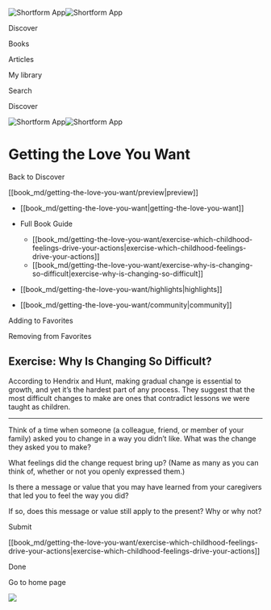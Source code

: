 ![Shortform App](/img/logo.36a2399e.svg)![Shortform App](/img/logo-dark.70c1b072.svg)

Discover

Books

Articles

My library

Search

Discover

![Shortform App](/img/logo.36a2399e.svg)![Shortform App](/img/logo-dark.70c1b072.svg)

# Getting the Love You Want

Back to Discover

[[book_md/getting-the-love-you-want/preview|preview]]

  * [[book_md/getting-the-love-you-want|getting-the-love-you-want]]
  * Full Book Guide

    * [[book_md/getting-the-love-you-want/exercise-which-childhood-feelings-drive-your-actions|exercise-which-childhood-feelings-drive-your-actions]]
    * [[book_md/getting-the-love-you-want/exercise-why-is-changing-so-difficult|exercise-why-is-changing-so-difficult]]
  * [[book_md/getting-the-love-you-want/highlights|highlights]]
  * [[book_md/getting-the-love-you-want/community|community]]



Adding to Favorites 

Removing from Favorites 

## Exercise: Why Is Changing So Difficult?

According to Hendrix and Hunt, making gradual change is essential to growth, and yet it’s the hardest part of any process. They suggest that the most difficult changes to make are ones that contradict lessons we were taught as children.

* * *

Think of a time when someone (a colleague, friend, or member of your family) asked you to change in a way you didn’t like. What was the change they asked you to make?

What feelings did the change request bring up? (Name as many as you can think of, whether or not you openly expressed them.)

Is there a message or value that you may have learned from your caregivers that led you to feel the way you did?

If so, does this message or value still apply to the present? Why or why not?

Submit 

[[book_md/getting-the-love-you-want/exercise-which-childhood-feelings-drive-your-actions|exercise-which-childhood-feelings-drive-your-actions]]

Done

Go to home page 

![](https://bat.bing.com/action/0?ti=56018282&Ver=2&mid=0d7149a5-547b-4584-b80e-c84742bc0c58&sid=49fff5b0636c11eeb9c611038afc8668&vid=4a005010636c11ee80c703d4c4a7acd5&vids=0&msclkid=N&pi=0&lg=en-US&sw=800&sh=600&sc=24&nwd=1&tl=Shortform%20%7C%20Book&p=https%3A%2F%2Fwww.shortform.com%2Fapp%2Fbook%2Fgetting-the-love-you-want%2Fexercise-why-is-changing-so-difficult&r=&lt=439&evt=pageLoad&sv=1&rn=174228)
